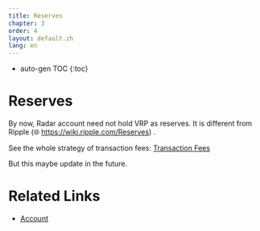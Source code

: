 ```yaml
---
title: Reserves
chapter: 3
order: 4
layout: default.zh
lang: en
---
```


* auto-gen TOC
{:toc}

# Reserves

By now, Radar account need not hold VRP as reserves. It is different from Ripple (🌐 <https://wiki.ripple.com/Reserves>) .

See the whole strategy of transaction fees: [Transaction Fees](../../introduction/transaction_fee)

But this maybe update in the future.

# Related Links
  * [Account](../../ds/account)


